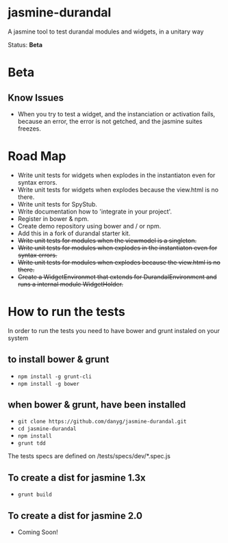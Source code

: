 jasmine-durandal
================

A jasmine tool to test durandal modules and widgets, in a unitary way

Status: **Beta**

# Beta

## Know Issues
- When you try to test a widget, and the instanciation or activation fails, because an error, the error is not getched, and the jasmine suites freezes.

# Road Map

- Write unit tests for widgets when explodes in the instantiaton even for syntax errors.
- Write unit tests for widgets when explodes because the view.html is no there.
- Write unit tests for SpyStub.
- Write documentation how to 'integrate in your project'.
- Register in bower & npm.
- Create demo repository using bower and / or npm.
- Add this in a fork of durandal starter kit.
- ~~Write unit tests for modules when the viewmodel is a singleton.~~
- ~~Write unit tests for modules when explodes in the instantiaton even for syntax errors.~~
- ~~Write unit tests for modules when explodes because the view.html is no there.~~
- ~~Create a WidgetEnvironmet that extends for DurandalEnvironment and runs a internal module WidgetHolder.~~

# How to run the tests

In order to run the tests you need to have bower and grunt instaled on your system

## to install bower & grunt
- ```npm install -g grunt-cli```
- ```npm install -g bower```

## when bower & grunt, have been installed
- ```git clone https://github.com/danyg/jasmine-durandal.git```
- ```cd jasmine-durandal```
- ```npm install```
- ```grunt tdd```

The tests specs are defined on /tests/specs/dev/*.spec.js

## To create a dist for jasmine 1.3x
- ```grunt build```

## To create a dist for jasmine 2.0
- Coming Soon!

